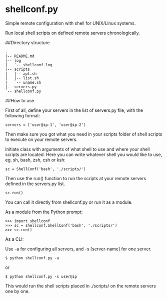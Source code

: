 shellconf.py
============

Simple remote configuration with shell for UNIX/Linux systems.

Run local shell scripts on defined remote servers chronologically.

##Directory structure
  
    .
    |-- README.md
    |-- log
    |   `-- shellconf.log
    |-- scripts
    |   |-- apt.sh
    |   |-- list.sh
    |   `-- uname.sh
    |-- servers.py
    `-- shellconf.py

##How to use

First of all, define your servers in the list of servers.py file, with the following format:

    servers = ['user@ip-1', 'user@ip-2']
  
Then make sure you got what you need in your scripts folder of shell scripts to execute on your remote servers.

Initiate class with arguments of what shell to use and where your shell scripts are located. Here you can write whatever shell you would like to use, eg. sh, bash, zsh, csh or ksh:

    sc = ShellConf('bash', './scripts/')
  
Then use the run() function to run the scripts at your remote servers defined in the servers.py list.

    sc.run()
  
You can call it directly from shellconf.py or run it as a module. 

As a module from the Python prompt:

    >>> import shellconf
    >>> sc = shellconf.ShellConf('bash', './scripts/')
    >>> sc.run()
  
As a CLI:

Use -a for configuring all servers, and -s [server-name] for one server.
  
    $ python shellconf.py -a

or

    $ python shellconf.py -s user@ip

This would run the shell scripts placed in ./scripts/ on the remote servers one by one.

